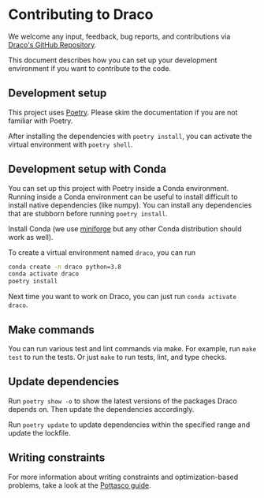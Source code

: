 # Contributing to Draco

We welcome any input, feedback, bug reports, and contributions via [Draco's GitHub Repository](https://github.com/cmudig/draco2).

This document describes how you can set up your development environment if you want to contribute to the code.

## Development setup

This project uses [Poetry](https://python-poetry.org). Please skim the documentation if you are not familiar with Poetry.

After installing the dependencies with `poetry install`, you can activate the virtual environment with `poetry shell`.

## Development setup with Conda

You can set up this project with Poetry inside a Conda environment. Running inside a Conda environment can be useful to install difficult to install native dependencies (like numpy). You can install any dependencies that are stubborn before running `poetry install`.

Install Conda (we use [miniforge](https://github.com/conda-forge/miniforge) but any other Conda distribution should work as well).

To create a virtual environment named `draco`, you can run

```sh
conda create -n draco python=3.8
conda activate draco
poetry install
```

Next time you want to work on Draco, you can just run `conda activate draco`.

## Make commands

You can run various test and lint commands via make. For example, run `make test` to run the tests. Or just `make` to run tests, lint, and type checks.

## Update dependencies

Run `poetry show -o` to show the latest versions of the packages Draco depends on. Then update the dependencies accordingly.

Run `poetry update` to update dependencies within the specified range and update the lockfile.

## Writing constraints

For more information about writing constraints and optimization-based problems, take a look at the [Pottasco guide](https://github.com/potassco/guide/releases/).